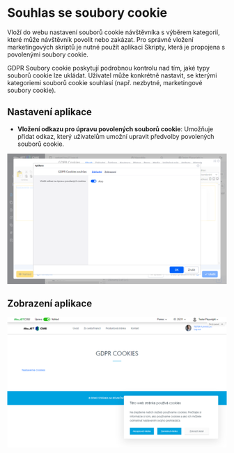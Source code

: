 # Souhlas se soubory cookie

Vloží do webu nastavení souborů cookie návštěvníka s výběrem kategorií, které může návštěvník povolit nebo zakázat. Pro správné vložení marketingových skriptů je nutné použít aplikaci Skripty, která je propojena s povolenými soubory cookie.

GDPR Soubory cookie poskytují podrobnou kontrolu nad tím, jaké typy souborů cookie lze ukládat. Uživatel může konkrétně nastavit, se kterými kategoriemi souborů cookie souhlasí (např. nezbytné, marketingové soubory cookie).

## Nastavení aplikace

- **Vložení odkazu pro úpravu povolených souborů cookie**: Umožňuje přidat odkaz, který uživatelům umožní upravit předvolby povolených souborů cookie.

![](editor.png)

## Zobrazení aplikace

![](gdpr.png)
